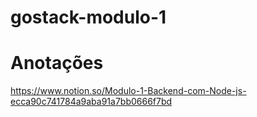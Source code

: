 # gostack-modulo-1

# Anotações

https://www.notion.so/Modulo-1-Backend-com-Node-js-ecca90c741784a9aba91a7bb0666f7bd
